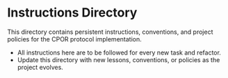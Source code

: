 # Instructions Directory

This directory contains persistent instructions, conventions, and project policies for the CPOR protocol implementation.

- All instructions here are to be followed for every new task and refactor.
- Update this directory with new lessons, conventions, or policies as the project evolves.
